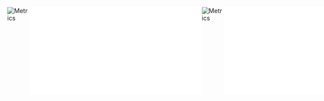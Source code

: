 <div style="display:flex; justify-content: space-between;">
  <img align="left" width="400" alt="Metrics" src="https://raw.githubusercontent.com/Hershit-shukla/Hershit-shukla/main/github-metrics.svg">
  <img align="left" width="400" alt="Metrics" src="/metrics.plugin.repositories.pinned.svg">
  <img align="right" width="400" alt="Metrics" src="https://raw.githubusercontent.com/Hershit-shukla/Hershit-shukla/main/metrics.plugin.isocalendar.fullyear.svg">
  <img align="right" width="100%" alt="Metrics" src="/metrics.plugin.activity.svg"> 
</div>
